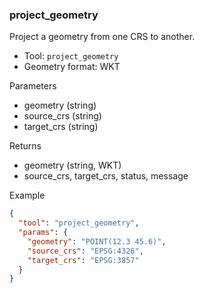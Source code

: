 ### project_geometry

Project a geometry from one CRS to another.

- Tool: `project_geometry`
- Geometry format: WKT

Parameters

- geometry (string)
- source_crs (string)
- target_crs (string)

Returns

- geometry (string, WKT)
- source_crs, target_crs, status, message

Example

```json
{
  "tool": "project_geometry",
  "params": {
    "geometry": "POINT(12.3 45.6)",
    "source_crs": "EPSG:4326",
    "target_crs": "EPSG:3857"
  }
}
```
